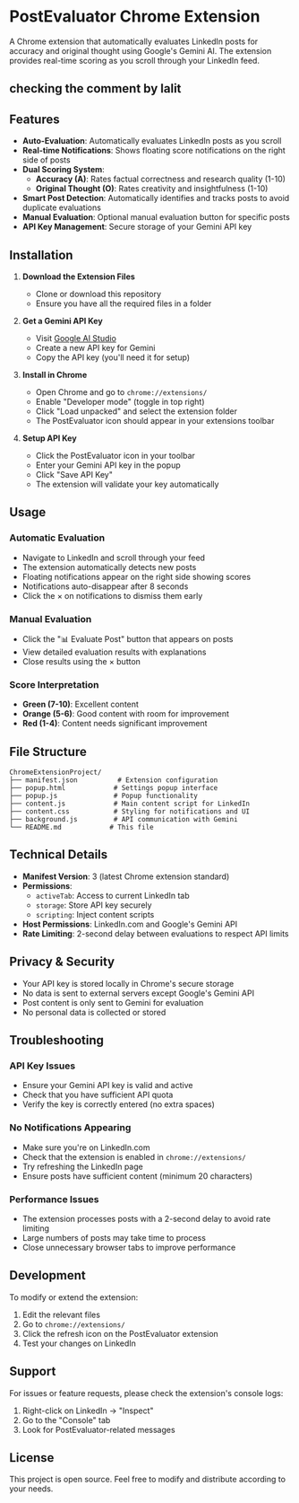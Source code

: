 # PostEvaluator Chrome Extension

A Chrome extension that automatically evaluates LinkedIn posts for accuracy and original thought using Google's Gemini AI. The extension provides real-time scoring as you scroll through your LinkedIn feed.
## checking the comment by lalit

## Features

- **Auto-Evaluation**: Automatically evaluates LinkedIn posts as you scroll
- **Real-time Notifications**: Shows floating score notifications on the right side of posts
- **Dual Scoring System**: 
  - **Accuracy (A)**: Rates factual correctness and research quality (1-10)
  - **Original Thought (O)**: Rates creativity and insightfulness (1-10)
- **Smart Post Detection**: Automatically identifies and tracks posts to avoid duplicate evaluations
- **Manual Evaluation**: Optional manual evaluation button for specific posts
- **API Key Management**: Secure storage of your Gemini API key

## Installation

1. **Download the Extension Files**
   - Clone or download this repository
   - Ensure you have all the required files in a folder

2. **Get a Gemini API Key**
   - Visit [Google AI Studio](https://makersuite.google.com/app/apikey)
   - Create a new API key for Gemini
   - Copy the API key (you'll need it for setup)

3. **Install in Chrome**
   - Open Chrome and go to `chrome://extensions/`
   - Enable "Developer mode" (toggle in top right)
   - Click "Load unpacked" and select the extension folder
   - The PostEvaluator icon should appear in your extensions toolbar

4. **Setup API Key**
   - Click the PostEvaluator icon in your toolbar
   - Enter your Gemini API key in the popup
   - Click "Save API Key"
   - The extension will validate your key automatically

## Usage

### Automatic Evaluation
- Navigate to LinkedIn and scroll through your feed
- The extension automatically detects new posts
- Floating notifications appear on the right side showing scores
- Notifications auto-disappear after 8 seconds
- Click the × on notifications to dismiss them early

### Manual Evaluation
- Click the "📊 Evaluate Post" button that appears on posts
- View detailed evaluation results with explanations
- Close results using the × button

### Score Interpretation
- **Green (7-10)**: Excellent content
- **Orange (5-6)**: Good content with room for improvement  
- **Red (1-4)**: Content needs significant improvement

## File Structure

```
ChromeExtensionProject/
├── manifest.json          # Extension configuration
├── popup.html            # Settings popup interface
├── popup.js              # Popup functionality
├── content.js            # Main content script for LinkedIn
├── content.css           # Styling for notifications and UI
├── background.js         # API communication with Gemini
└── README.md            # This file
```

## Technical Details

- **Manifest Version**: 3 (latest Chrome extension standard)
- **Permissions**: 
  - `activeTab`: Access to current LinkedIn tab
  - `storage`: Store API key securely
  - `scripting`: Inject content scripts
- **Host Permissions**: LinkedIn.com and Google's Gemini API
- **Rate Limiting**: 2-second delay between evaluations to respect API limits

## Privacy & Security

- Your API key is stored locally in Chrome's secure storage
- No data is sent to external servers except Google's Gemini API
- Post content is only sent to Gemini for evaluation
- No personal data is collected or stored

## Troubleshooting

### API Key Issues
- Ensure your Gemini API key is valid and active
- Check that you have sufficient API quota
- Verify the key is correctly entered (no extra spaces)

### No Notifications Appearing
- Make sure you're on LinkedIn.com
- Check that the extension is enabled in `chrome://extensions/`
- Try refreshing the LinkedIn page
- Ensure posts have sufficient content (minimum 20 characters)

### Performance Issues
- The extension processes posts with a 2-second delay to avoid rate limiting
- Large numbers of posts may take time to process
- Close unnecessary browser tabs to improve performance

## Development

To modify or extend the extension:

1. Edit the relevant files
2. Go to `chrome://extensions/`
3. Click the refresh icon on the PostEvaluator extension
4. Test your changes on LinkedIn

## Support

For issues or feature requests, please check the extension's console logs:
1. Right-click on LinkedIn → "Inspect"
2. Go to the "Console" tab
3. Look for PostEvaluator-related messages

## License

This project is open source. Feel free to modify and distribute according to your needs.
